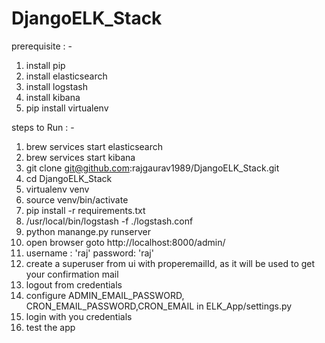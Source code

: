 # DjangoELK_Stack

prerequisite : -

1. install pip
2. install elasticsearch
3. install logstash
4. install kibana 
5. pip install virtualenv


steps to Run : - 

1. brew services start elasticsearch
2. brew services start kibana
3. git clone git@github.com:rajgaurav1989/DjangoELK_Stack.git
4. cd DjangoELK_Stack
5. virtualenv venv
6. source venv/bin/activate
7. pip install -r requirements.txt
8. /usr/local/bin/logstash -f ./logstash.conf 
8. python manange.py runserver
9. open browser goto http://localhost:8000/admin/
10. username : 'raj'  password: 'raj'   
11. create a superuser from ui with properemailId, as it will be used to get your confirmation mail
12. logout from credentials
13. configure ADMIN_EMAIL_PASSWORD, CRON_EMAIL_PASSWORD,CRON_EMAIL in ELK_App/settings.py
14. login with you credentials
15. test the app
